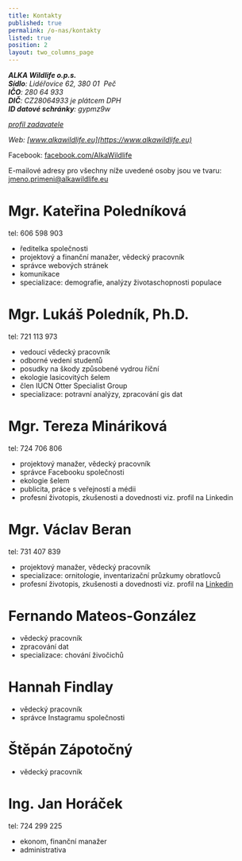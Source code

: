 ```yaml
---
title: Kontakty
published: true
permalink: /o-nas/kontakty
listed: true
position: 2
layout: two_columns_page
---
```

**_ALKA Wildlife o.p.s._**\
_**Sídlo**: Lidéřovice 62, 380 01  Peč_\
_**IČO**: 280 64 933_\
_**DIČ**: CZ28064933 je plátcem DPH_\
_**ID datové schránky**: gypmz9w_

_[profil zadavatele](https://www.vhodne-uverejneni.cz/profil/28064933)_

_Web: [www.alkawildlife.eu](https://www.alkawildlife.eu)_

Facebook:
[facebook.com/AlkaWildlife](https://www.facebook.com/AlkaWildlife)

E-mailové adresy pro všechny níže uvedené osoby jsou ve tvaru: jmeno.primeni@alkawildlife.eu

# Mgr. Kateřina Poledníková

tel: 606 598 903

* ředitelka společnosti
* projektový a finanční manažer, vědecký pracovník
* správce webových stránek
* komunikace
* specializace: demografie, analýzy životaschopnosti populace

# Mgr. Lukáš Poledník, Ph.D.

tel: 721 113 973

* vedoucí vědecký pracovník
* odborné vedení studentů
* posudky na škody způsobené vydrou říční
* ekologie lasicovitých šelem
* člen IUCN Otter Specialist Group
* specializace: potravní analýzy, zpracování gis dat

# Mgr. Tereza Mináriková

tel: 724 706 806

* projektový manažer, vědecký pracovník
* správce Facebooku společnosti
* ekologie šelem
* publicita, práce s veřejností a médii
* profesní životopis, zkušenosti a dovednosti viz. profil na Linkedin

# Mgr. Václav Beran

tel: 731 407 839

* projektový manažer, vědecký pracovník
* specializace: ornitologie, inventarizační průzkumy obratlovců
* profesní životopis, zkušenosti a dovednosti viz. profil na [Linkedin ](https://www.linkedin.com/in/václav-beran-5709705a)

# Fernando Mateos-González

* vědecký pracovník
* zpracování dat
* specializace: chování živočichů

# Hannah Findlay

* vědecký pracovník
* správce Instagramu společnosti

# Štěpán Zápotočný

* vědecký pracovník

# Ing. Jan Horáček

tel: 724 299 225

* ekonom, finanční manažer
* administrativa
